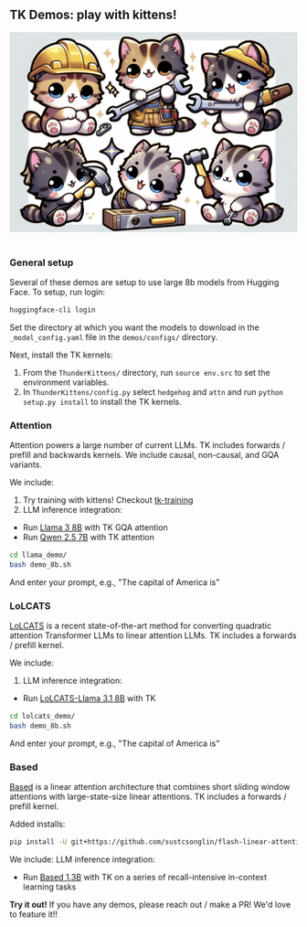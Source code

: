 

## TK Demos: play with kittens!

<div align="center" >
    <img src="assets/kittens.png" height=350 alt="Kitten workers" style="margin-bottom:px"/> 
</div>

<br>


### General setup 

Several of these demos are setup to use large 8b models from Hugging Face. To setup, run login:
```bash 
huggingface-cli login
```
Set the directory at which you want the models to download in the `_model_config.yaml` file in the `demos/configs/` directory.

Next, install the TK kernels: 
1. From the `ThunderKittens/` directory, run `source env.src` to set the environment variables.
2. In `ThunderKittens/config.py` select `hedgehog` and `attn` and run `python setup.py install` to install the TK kernels.


### Attention 

Attention powers a large number of current LLMs. TK includes forwards / prefill and backwards kernels. We include causal, non-causal, and GQA variants.

We include:
1. Try training with kittens! Checkout [tk-training](https://github.com/HazyResearch/train-tk)
2. LLM inference integration: 
- Run [Llama 3 8B](https://huggingface.co/meta-llama/Meta-Llama-3-8B) with TK GQA attention
- Run [Qwen 2.5 7B](https://huggingface.co/Qwen/Qwen2.5-7B-Instruct) with TK attention
```bash
cd llama_demo/
bash demo_8b.sh
```
And enter your prompt, e.g., "The capital of America is"

### LoLCATS

[LoLCATS](https://github.com/HazyResearch/lolcats) is a recent state-of-the-art method for converting quadratic attention Transformer LLMs to linear attention LLMs. TK includes a forwards / prefill kernel. 

We include: 
1. LLM inference integration:
- Run [LoLCATS-Llama 3.1 8B](https://huggingface.co/collections/hazyresearch/lolcats-670ca4341699355b61238c37) with TK 
```bash
cd lolcats_demo/
bash demo_8b.sh
```
And enter your prompt, e.g., "The capital of America is"

### Based

[Based](https://github.com/HazyResearch/based/tree/main) is a linear attention architecture that combines short sliding window attentions with large-state-size linear attentions. TK includes a forwards / prefill kernel.

Added installs:
```bash
pip install -U git+https://github.com/sustcsonglin/flash-linear-attention
```

We include:
LLM inference integration:
- Run [Based 1.3B](https://huggingface.co/hazyresearch/my-awesome-model) with TK on a series of recall-intensive in-context learning tasks



**Try it out!** If you have any demos, please reach out / make a PR! We'd love to feature it!!


